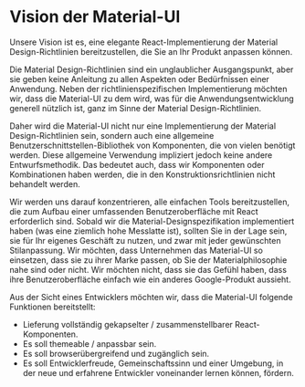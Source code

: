 # Vision der Material-UI

<p class="description">Unsere Vision ist es, eine elegante React-Implementierung der Material Design-Richtlinien bereitzustellen, die Sie an Ihr Produkt anpassen können.</p>

Die Material Design-Richtlinien sind ein unglaublicher Ausgangspunkt, aber sie geben keine Anleitung zu allen Aspekten oder Bedürfnissen einer Anwendung. Neben der richtlinienspezifischen Implementierung möchten wir, dass die Material-UI zu dem wird, was für die Anwendungsentwicklung generell nützlich ist, ganz im Sinne der Material Design-Richtlinien.

Daher wird die Material-UI nicht nur eine Implementierung der Material Design-Richtlinien sein, sondern auch eine allgemeine Benutzerschnittstellen-Bibliothek von Komponenten, die von vielen benötigt werden. Diese allgemeine Verwendung impliziert jedoch keine andere Entwurfsmethodik. Das bedeutet auch, dass wir Komponenten oder Kombinationen haben werden, die in den Konstruktionsrichtlinien nicht behandelt werden.

Wir werden uns darauf konzentrieren, alle einfachen Tools bereitzustellen, die zum Aufbau einer umfassenden Benutzeroberfläche mit React erforderlich sind. Sobald wir die Material-Designspezifikation implementiert haben (was eine ziemlich hohe Messlatte ist), sollten Sie in der Lage sein, sie für Ihr eigenes Geschäft zu nutzen, und zwar mit jeder gewünschten Stilanpassung. Wir möchten, dass Unternehmen das Material-UI so einsetzen, dass sie zu ihrer Marke passen, ob Sie der Materialphilosophie nahe sind oder nicht. Wir möchten nicht, dass sie das Gefühl haben, dass ihre Benutzeroberfläche einfach wie ein anderes Google-Produkt aussieht.

Aus der Sicht eines Entwicklers möchten wir, dass die Material-UI folgende Funktionen bereitstellt:

- Lieferung vollständig gekapselter / zusammenstellbarer React-Komponenten.
- Es soll themeable / anpassbar sein.
- Es soll browserübergreifend und zugänglich sein.
- Es soll Entwicklerfreude, Gemeinschaftssinn und einer Umgebung, in der neue und erfahrene Entwickler voneinander lernen können, fördern.
